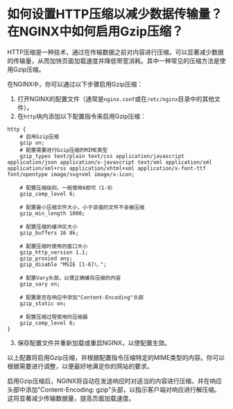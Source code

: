 # 如何设置HTTP压缩以减少数据传输量？在NGINX中如何启用Gzip压缩？

HTTP压缩是一种技术，通过在传输数据之前对内容进行压缩，可以显著减少数据的传输量，从而加快页面加载速度并降低带宽消耗。其中一种常见的压缩方法是使用Gzip压缩。

在NGINX中，你可以通过以下步骤启用Gzip压缩：

1. 打开NGINX的配置文件（通常是`nginx.conf`或在`/etc/nginx`目录中的其他文件）。
2. 在`http`块内添加以下配置指令来启用Gzip压缩：

```nginx
http {
    # 启用Gzip压缩
    gzip on;
    # 配置需要进行Gzip压缩的MIME类型
    gzip_types text/plain text/css application/javascript application/json application/x-javascript text/xml application/xml application/xml+rss application/xhtml+xml application/x-font-ttf font/opentype image/svg+xml image/x-icon;

    # 配置压缩级别，一般使用6即可（1-9）
    gzip_comp_level 6;

    # 配置最小压缩文件大小，小于该值的文件不会被压缩
    gzip_min_length 1000;

    # 配置压缩的缓冲区大小
    gzip_buffers 16 8k;

    # 配置压缩时使用的窗口大小
    gzip_http_version 1.1;
    gzip_proxied any;
    gzip_disable "MSIE [1-6]\.";

    # 配置Vary头部，以便正确缓存压缩的内容
    gzip_vary on;

    # 配置是否在响应中添加"Content-Encoding"头部
    gzip_static on;

    # 配置压缩过程使用的压缩器
    gzip_comp_level 6;
}
```

3. 保存配置文件并重新加载或重启NGINX，以使配置生效。

以上配置将启用Gzip压缩，并根据配置指令压缩特定的MIME类型的内容。你可以根据需要进行调整，以便最好地满足你的网站的要求。

启用Gzip压缩后，NGINX将自动在发送响应时对适当的内容进行压缩，并在响应头部中添加"Content-Encoding: gzip"头部，以指示客户端对响应进行解压缩。这将显著减少传输数据量，提高页面加载速度。
